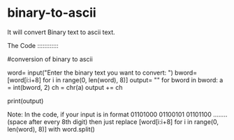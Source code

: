 # binary-to-ascii
It will convert Binary text to ascii text.



The Code ::::::::::::


#conversion of binary to ascii

word= input("Enter the binary text you want to convert: ")
bword= [word[i:i+8] for i in range(0, len(word), 8)]
output= ""
for bword in bword:
    a = int(bword, 2)
    ch = chr(a)
    output += ch

print(output)



Note: In the code, if your input is in format  01101000 01100101 01101100 ........ (space after every 8th digit)
then just replace [word[i:i+8] for i in range(0, len(word), 8)] with word.split()
